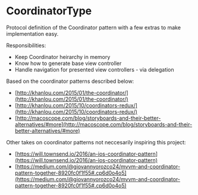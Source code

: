# CoordinatorType
Protocol definition of the Coordinator pattern with a few extras to make implementation easy.

Responsibilities:

- Keep Coordinator heirarchy in memory
- Know how to generate base view controller
- Handle navigation for presented view controllers - via delegation

Based on the coordinator patterns described below:

- [http://khanlou.com/2015/01/the-coordinator/](http://khanlou.com/2015/01/the-coordinator/)
- [http://khanlou.com/2015/10/coordinators-redux/](http://khanlou.com/2015/10/coordinators-redux/)
- [http://macoscope.com/blog/storyboards-and-their-better-alternatives/#more](http://macoscope.com/blog/storyboards-and-their-better-alternatives/#more)


Other takes on coordinator patterns not neccesarily inspiring this project:

- [https://will.townsend.io/2016/an-ios-coordinator-pattern](https://will.townsend.io/2016/an-ios-coordinator-pattern)
- [https://medium.com/@giovannyorozco24/mvvm-and-coordinator-pattern-together-8920fc0f1f55#.cp6d0o4o5](https://medium.com/@giovannyorozco24/mvvm-and-coordinator-pattern-together-8920fc0f1f55#.cp6d0o4o5)
